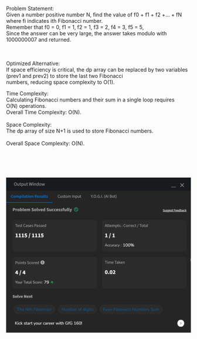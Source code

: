 Problem Statement:</br>
Given a number positive number N, find the value of f0 + f1 + f2 +... + fN where fi indicates ith Fibonacci number.</br>
Remember that f0 = 0, f1 = 1, f2 = 1, f3 = 2, f4 = 3, f5 = 5,</br>
Since the answer can be very large, the answer takes modulo with 1000000007 and returned.</br>
</br></br>

Optimized Alternative:</br>
If space efficiency is critical, the dp array can be replaced by two variables (prev1 and prev2) to store the last two Fibonacci</br> numbers, reducing space complexity to O(1).</br>

Time Complexity:</br>
Calculating Fibonacci numbers and their sum in a single loop requires </br>
O(N) operations.</br>
Overall Time Complexity: O(N).</br></br>
Space Complexity:</br>
The dp array of size N+1 is used to store Fibonacci numbers.</br></br>
Overall Space Complexity: O(N).</br>
</br></br></br></br></br>
![alt text](image.png)